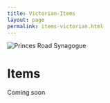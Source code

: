 ```yaml
---
title: Victorian-Items
layout: page
permalink: items-victorian.html
---
```


<style>
img {
     max-width: 100%;
     height: auto;
}

</style>

<div class=img>
<img src="objects/disraeli.jpg"
     alt="Princes Road Synagogue"
     style="float: left; margin-right: 10px; padding-bottom:20px;" />  
</div>

&nbsp;

# Items

Coming soon

&nbsp;